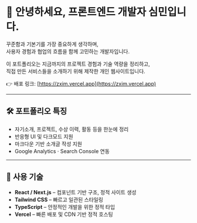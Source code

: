 # 👋 안녕하세요, 프론트엔드 개발자 심민입니다.

꾸준함과 기본기를 가장 중요하게 생각하며,  
사용자 경험과 협업의 흐름을 함께 고민하는 개발자입니다.

이 포트폴리오는 지금까지의 프로젝트 경험과 기술 역량을 정리하고,  
직접 만든 서비스들을 소개하기 위해 제작한 개인 웹사이트입니다.

👉 배포 링크: [https://zxim.vercel.app](https://zxim.vercel.app)

---

## 🛠️ 포트폴리오 특징

- 자기소개, 프로젝트, 수상 이력, 활동 등을 한눈에 정리
- 반응형 UI 및 다크모드 지원
- 마크다운 기반 소개글 작성 지원
- Google Analytics · Search Console 연동

---

## 📌 사용 기술

- **React / Next.js** – 컴포넌트 기반 구조, 정적 사이트 생성
- **Tailwind CSS** – 빠르고 일관된 스타일링
- **TypeScript** – 안정적인 개발을 위한 정적 타입
- **Vercel** – 빠른 배포 및 CDN 기반 정적 호스팅

